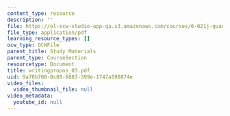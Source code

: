 ```yaml
---
content_type: resource
description: ''
file: https://ol-ocw-studio-app-qa.s3.amazonaws.com/courses/6-021j-quantitative-physiology-cells-and-tissues-fall-2004/9a78b7080c886883399e1747a598874e_writingpropos_03.pdf
file_type: application/pdf
learning_resource_types: []
ocw_type: OCWFile
parent_title: Study Materials
parent_type: CourseSection
resourcetype: Document
title: writingpropos_03.pdf
uid: 9a78b708-0c88-6883-399e-1747a598874e
video_files:
  video_thumbnail_file: null
video_metadata:
  youtube_id: null
---
```

